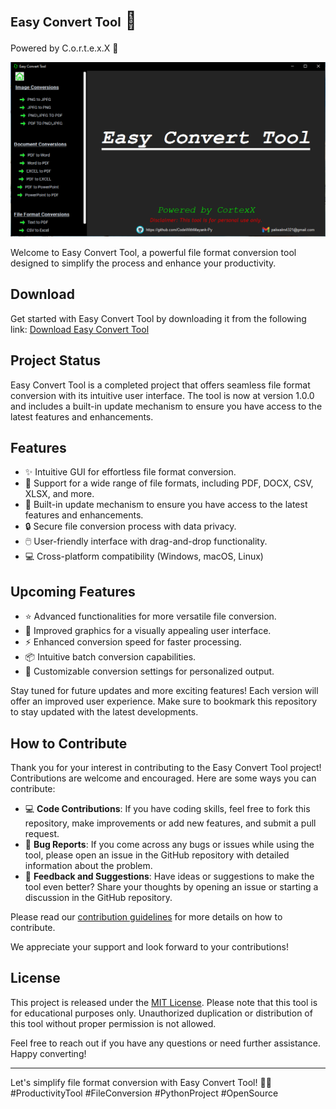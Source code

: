 # <span style="font-size: 20px;">Easy Convert Tool</span> 	:hammer:
<span style="font-size: 14px;">Powered by C.o.r.t.e.x.X :rocket:</span>


![Easy Convert Tool](https://github.com/CodeWithMayank-Py/easy-convert-tool/blob/main/ECTool_image.png)

Welcome to Easy Convert Tool, a powerful file format conversion tool designed to simplify the process and enhance your productivity.

## Download

Get started with Easy Convert Tool by downloading it from the following link: [Download Easy Convert Tool](https://drive.google.com/drive/folders/1yuMe_az3qaygMWr25jgn9yQReZrBdqFG?usp=sharing)

## Project Status

Easy Convert Tool is a completed project that offers seamless file format conversion with its intuitive user interface. The tool is now at version 1.0.0 and includes a built-in update mechanism to ensure you have access to the latest features and enhancements.


## Features

- ✨ Intuitive GUI for effortless file format conversion.
- 📁 Support for a wide range of file formats, including PDF, DOCX, CSV, XLSX, and more.
- 🔄 Built-in update mechanism to ensure you have access to the latest features and enhancements.
- 🔒 Secure file conversion process with data privacy.
- 🖱️ User-friendly interface with drag-and-drop functionality.
- 💻 Cross-platform compatibility (Windows, macOS, Linux)

## Upcoming Features

- ⭐️ Advanced functionalities for more versatile file conversion.
- 🚀 Improved graphics for a visually appealing user interface.
- ⚡️ Enhanced conversion speed for faster processing.
- 📦 Intuitive batch conversion capabilities.
- 🎨 Customizable conversion settings for personalized output.

Stay tuned for future updates and more exciting features! Each version will offer an improved user experience. Make sure to bookmark this repository to stay updated with the latest developments.


## How to Contribute

Thank you for your interest in contributing to the Easy Convert Tool project! Contributions are welcome and encouraged. Here are some ways you can contribute:

- 💻 **Code Contributions**: If you have coding skills, feel free to fork this repository, make improvements or add new features, and submit a pull request.
- 🐛 **Bug Reports**: If you come across any bugs or issues while using the tool, please open an issue in the GitHub repository with detailed information about the problem.
- 🌟 **Feedback and Suggestions**: Have ideas or suggestions to make the tool even better? Share your thoughts by opening an issue or starting a discussion in the GitHub repository.

Please read our [contribution guidelines](CONTRIBUTING.md) for more details on how to contribute.

We appreciate your support and look forward to your contributions!


## License

This project is released under the [MIT License](LICENSE). Please note that this tool is for educational purposes only. Unauthorized duplication or distribution of this tool without proper permission is not allowed.

Feel free to reach out if you have any questions or need further assistance. Happy converting!


---

Let's simplify file format conversion with Easy Convert Tool! 🎉💼 #ProductivityTool #FileConversion #PythonProject #OpenSource
